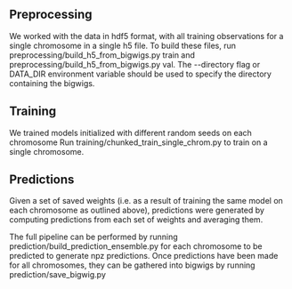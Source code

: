 ## Preprocessing
We worked with the data in hdf5 format, with all training observations for a single chromosome in a single h5 file.
To build these files, run preprocessing/build_h5_from_bigwigs.py train and preprocessing/build_h5_from_bigwigs.py val. The --directory flag or DATA_DIR environment variable should be used to specify the directory containing the bigwigs.
## Training

We trained models initialized with different random seeds on each chromosome
Run training/chunked_train_single_chrom.py to train on a single chromosome.


## Predictions

Given a set of saved weights (i.e. as a result of training the same model on each chromosome as outlined above), predictions were generated by computing predictions from each set of weights and averaging them.

The full pipeline can be performed by running prediction/build_prediction_ensemble.py for each chromosome to be predicted to generate npz predictions. Once predictions have been made for all chromosomes, they can be gathered into bigwigs by running prediction/save_bigwig.py
 
